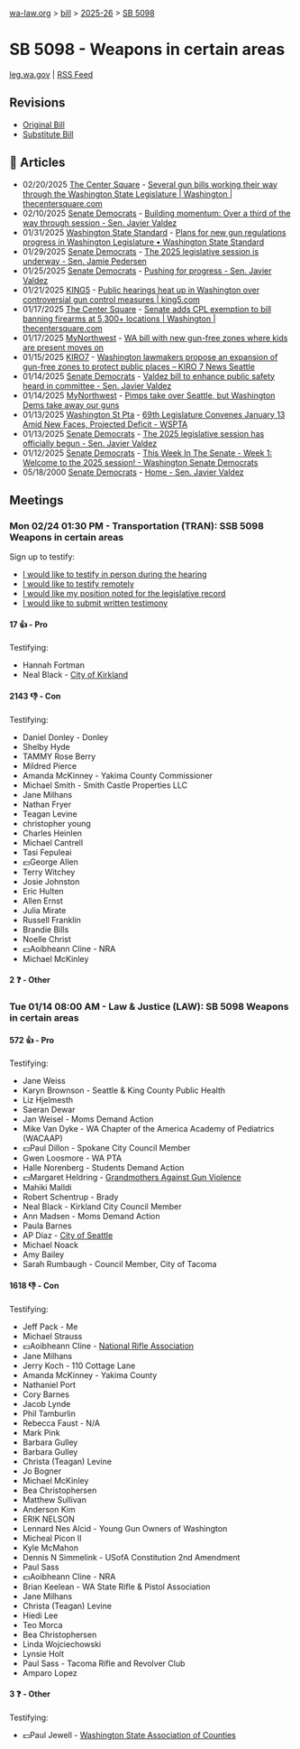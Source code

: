 [wa-law.org](/) > [bill](/bill/) > [2025-26](/bill/2025-26/) > [SB 5098](/bill/2025-26/sb/5098/)

# SB 5098 - Weapons in certain areas
[leg.wa.gov](https://app.leg.wa.gov/billsummary?BillNumber=5098&Year=2025&Initiative=false) | [RSS Feed](./rss.xml)

## Revisions
* [Original Bill](1/)
* [Substitute Bill](S/)

## 📰 Articles
* 02/20/2025 [The Center Square](/org/the_center_square/) - [Several gun bills working their way through the Washington State Legislature | Washington | thecentersquare.com](https://www.thecentersquare.com/washington/article_8f47292a-efd1-11ef-99dd-03b65ea3534b.html#:~:text=Senate%20Bill%205098)
* 02/10/2025 [Senate Democrats](/org/senate_democrats/) - [Building momentum: Over a third of the way through session - Sen. Javier Valdez](https://senatedemocrats.wa.gov/valdez/2025/02/10/building-momentum-over-a-third-of-the-way-through-session/#:~:text=SB%205098)
* 01/31/2025 [Washington State Standard](/org/washington_state_standard/) - [Plans for new gun regulations progress in Washington Legislature • Washington State Standard](https://washingtonstatestandard.com/2025/01/31/plans-for-new-gun-regulations-progress-in-washington-legislature/#:~:text=Senate%20Bill%205098)
* 01/29/2025 [Senate Democrats](/org/senate_democrats/) - [The 2025 legislative session is underway - Sen. Jamie Pedersen](https://senatedemocrats.wa.gov/pedersen/2025/01/29/3034/#:~:text=SB%205098)
* 01/25/2025 [Senate Democrats](/org/senate_democrats/) - [Pushing for progress - Sen. Javier Valdez](https://senatedemocrats.wa.gov/valdez/2025/01/24/pushing-for-progress/#:~:text=SB%205098)
* 01/21/2025 [KING5](/org/king5/) - [Public hearings heat up in Washington over controversial gun control measures | king5.com](https://www.king5.com/article/news/local/gun-violence-survivors-gun-rights-advocates-washington-bill-proposals/281-4930edfc-010e-48d2-99fe-e86406a50714#:~:text=Senate%20Bill%205098)
* 01/17/2025 [The Center Square](/org/the_center_square/) - [Senate adds CPL exemption to bill banning firearms at 5,300+ locations | Washington | thecentersquare.com](https://www.thecentersquare.com/washington/article_30b5dbb8-d505-11ef-9af0-4f5c28ad12cf.html#:~:text=Senate%20Bill%205098)
* 01/17/2025 [MyNorthwest](/org/mynorthwest/) - [WA bill with new gun-free zones where kids are present moves on](https://mynorthwest.com/mynorthwest-politics/washington-senate-bill-with-new-gun-free-zones-parks-where-kids-are-present-moves-ahead/4029716#:~:text=SB%205098)
* 01/15/2025 [KIRO7](/org/kiro7/) - [Washington lawmakers propose an expansion of gun-free zones to protect public places – KIRO 7 News Seattle](https://www.kiro7.com/news/local/washington-lawmakers-propose-an-expansion-gun-free-zones-protect-public-places/EBMLNJUNJBCANNAHUJQXCJJFOU/#:~:text=Senate%20Bill%205098)
* 01/14/2025 [Senate Democrats](/org/senate_democrats/) - [Valdez bill to enhance public safety heard in committee - Sen. Javier Valdez](https://senatedemocrats.wa.gov/valdez/2025/01/14/valdez-bill-to-enhance-public-safety-heard-in-committee/#:~:text=Senate%20Bill%205098)
* 01/14/2025 [MyNorthwest](/org/mynorthwest/) - [Pimps take over Seattle, but Washington Dems take away our guns](https://mynorthwest.com/ktth/ktth-opinion/rantz-will-dangerous-pimps-taking-over-seattle-follow-washington-democrats-gun-laws/4028108#:~:text=Senate%20Bill%205098)
* 01/13/2025 [Washington St Pta](/org/washington_st_pta/) - [69th Legislature Convenes January 13 Amid New Faces, Projected Deficit - WSPTA](https://www.wastatepta.org/69th-legislature-convenes-january-13-amid-new-faces-projected-deficit/#:~:text=SB%205098)
* 01/13/2025 [Senate Democrats](/org/senate_democrats/) - [The 2025 legislative session has officially begun - Sen. Javier Valdez](https://senatedemocrats.wa.gov/valdez/2025/01/13/the-2025-legislative-session-has-officially-begun/#:~:text=SB%205098)
* 01/12/2025 [Senate Democrats](/org/senate_democrats/) - [This Week In The Senate - Week 1: Welcome to the 2025 session! - Washington Senate Democrats](https://senatedemocrats.wa.gov/blog/2025/01/12/this-week-in-the-senate-week-1-welcome-to-the-2025-session/#:~:text=Senate%20Bill%205098)
* 05/18/2000 [Senate Democrats](/org/senate_democrats/) - [Home - Sen. Javier Valdez](https://senatedemocrats.wa.gov/valdez/#:~:text=Senate%20Bill%205098)

## Meetings
### Mon 02/24 01:30 PM - Transportation (TRAN): SSB 5098 Weapons in certain areas
Sign up to testify:
* [I would like to testify in person during the hearing](https://app.leg.wa.gov/csi/Testifier/Add?chamber=House&mId=32896&aId=164796&caId=26052&tId=1)
* [I would like to testify remotely](https://app.leg.wa.gov/csi/Testifier/Add?chamber=House&mId=32896&aId=164796&caId=26052&tId=2)
* [I would like my position noted for the legislative record](https://app.leg.wa.gov/csi/Testifier/Add?chamber=House&mId=32896&aId=164796&caId=26052&tId=3)
* [I would like to submit written testimony](https://app.leg.wa.gov/csi/Testifier/Add?chamber=House&mId=32896&aId=164796&caId=26052&tId=4)

#### 17 👍 - Pro
Testifying:
* Hannah Fortman
* Neal Black - [City of Kirkland](/org/city_of_kirkland/)

#### 2143 👎 - Con
Testifying:
* Daniel Donley - Donley
* Shelby Hyde
* TAMMY Rose Berry
* Mildred Pierce
* Amanda McKinney - Yakima County Commissioner
* Michael Smith - Smith Castle Properties LLC
* Jane Milhans
* Nathan Fryer
* Teagan Levine
* christopher young
* Charles Heinlen
* Michael Cantrell
* Tasi Fepuleai
* 💵George Allen
* Terry Witchey
* Josie Johnston
* Eric Hulten
* Allen Ernst
* Julia Mirate
* Russell Franklin
* Brandie Bills
* Noelle Christ
* 💵Aoibheann Cline - NRA
* Michael McKinley

#### 2 ❓ - Other

### Tue 01/14 08:00 AM - Law & Justice (LAW): SB 5098 Weapons in certain areas
#### 572 👍 - Pro
Testifying:
* Jane Weiss
* Karyn Brownson - Seattle & King County Public Health
* Liz Hjelmesth
* Saeran Dewar
* Jan Weisel - Moms Demand Action
* Mike Van Dyke - WA Chapter of the America Academy of Pediatrics (WACAAP)
* 💵Paul Dillon - Spokane City Council Member
* Gwen Loosmore - WA PTA
* Halle Norenberg - Students Demand Action
* 💵Margaret Heldring - [Grandmothers Against Gun Violence](/org/grandmothers_against_gun_violence/)
* Mahiki Malldi
* Robert Schentrup - Brady
* Neal Black - Kirkland City Council Member
* Ann Madsen - Moms Demand Action
* Paula Barnes
* AP Diaz - [City of Seattle](/org/city_of_seattle/)
* Michael Noack
* Amy Bailey
* Sarah Rumbaugh - Council Member, City of Tacoma

#### 1618 👎 - Con
Testifying:
* Jeff Pack - Me
* Michael Strauss
* 💵Aoibheann Cline - [National Rifle Association](/org/national_rifle_association_of_america/)
* Jane Milhans
* Jerry Koch - 110 Cottage Lane
* Amanda McKinney - Yakima County
* Nathaniel Port
* Cory Barnes
* Jacob Lynde
* Phil Tamburlin
* Rebecca Faust - N/A
* Mark Pink
* Barbara Gulley
* Barbara Gulley
* Christa (Teagan) Levine
* Jo Bogner
* Michael McKinley
* Bea Christophersen
* Matthew Sullivan
* Anderson Kim
* ERIK NELSON
* Lennard Nes Alcid - Young Gun Owners of Washington
* Micheal Picon II
* Kyle McMahon
* Dennis N Simmelink - USofA Constitution 2nd Amendment
* Paul Sass
* 💵Aoibheann Cline - NRA
* Brian Keelean - WA State Rifle & Pistol Association
* Jane Milhans
* Christa (Teagan) Levine
* Hiedi Lee
* Teo Morca
* Bea Christophersen
* Linda Wojciechowski
* Lynsie Holt
* Paul Sass - Tacoma Rifle and Revolver Club
* Amparo Lopez

#### 3 ❓ - Other
Testifying:
* 💵Paul Jewell - [Washington State Association of Counties](/org/washington_state_association_of_counties/)
